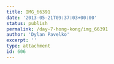 ```yaml
---
title: IMG_66391
date: '2013-05-21T09:37:03+00:00'
status: publish
permalink: /day-7-hong-kong/img_66391
author: 'Dylan Pavelko'
excerpt: ''
type: attachment
id: 606
---
```

<!DOCTYPE html PUBLIC "-//W3C//DTD HTML 4.0 Transitional//EN" "http://www.w3.org/TR/REC-html40/loose.dtd">
<?xml encoding="UTF-8">
